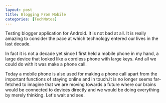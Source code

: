 ```yaml
---
layout: post
title: Blogging From Mobile
categories: [TechNotes]
---
```


Testing blogger application for Android. It is not bad at all. It is really amazing to consider
the pace at which technology entered our lives in the last decade.

In fact it is not a decade yet since I first held a mobile phone in my hand, a large device
that looked like a cordless phone with large keys. And all we could do with it was make a phone
call.

Today a mobile phone is also used for making a phone call apart from the important functions of
staying online and in touch.It is no longer seems far-fetched to imagine that we are moving
towards a future where our brains would be connected to devices directly and we would be
doing everything by merely thinking. Let's wait and see.

